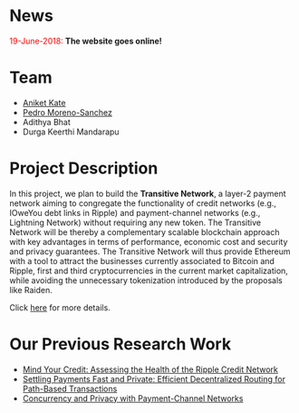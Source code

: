 # News

<span style="color:red">19-June-2018:</span> **The website goes online!**

# Team

* [Aniket Kate](https://www.cs.purdue.edu/homes/akate/)
* [Pedro Moreno-Sanchez](https://www.cs.purdue.edu/homes/pmorenos/)
* Adithya Bhat
* Durga Keerthi Mandarapu


# Project Description
In this project, we plan to build the **Transitive Network**, a layer-2 payment network aiming to congregate the functionality of credit networks (e.g., IOweYou debt links in Ripple) and payment-channel networks (e.g., Lightning Network) without requiring any new token. The Transitive Network will be thereby a complementary scalable blockchain approach with key advantages in terms of performance, economic cost and security and privacy guarantees. The Transitive Network will thus provide Ethereum with a tool to attract the businesses currently associated to Bitcoin and Ripple, first and third cryptocurrencies in the current market capitalization, while avoiding the unnecessary tokenization introduced by the proposals like Raiden. 

Click [here](proposal.md) for more details.

# Our Previous Research Work

* [Mind Your Credit: Assessing the Health of the Ripple Credit Network](https://arxiv.org/abs/1706.02358)
* [Settling Payments Fast and Private: Efficient Decentralized Routing for Path-Based Transactions](https://arxiv.org/abs/1709.05748)
* [Concurrency and Privacy with Payment-Channel Networks](https://eprint.iacr.org/2017/820)
